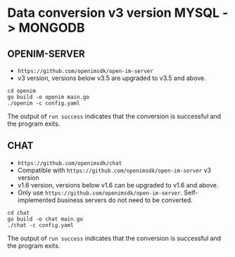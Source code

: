 # Data conversion v3 version MYSQL -> MONGODB

## OPENIM-SERVER
* `https://github.com/openimsdk/open-im-server`
* v3 version, versions below v3.5 are upgraded to v3.5 and above.

```shell
cd openim
go build -o openim main.go
./openim -c config.yaml
```

The output of `run success` indicates that the conversion is successful and the program exits.


## CHAT
* `https://github.com/openimsdk/chat`
* Compatible with `https://github.com/openimsdk/open-im-server` v3 version
* v1.6 version, versions below v1.6 can be upgraded to v1.6 and above.
* Only use `https://github.com/openimsdk/open-im-server`. Self-implemented business servers do not need to be converted.

```shell
cd chat
go build -o chat main.go
./chat -c config.yaml
```

The output of `run success` indicates that the conversion is successful and the program exits.
